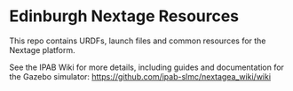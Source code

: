 # Edinburgh Nextage Resources

This repo contains URDFs, launch files and common resources for the Nextage platform. 

See the IPAB Wiki for more details, including guides and documentation for the Gazebo simulator: https://github.com/ipab-slmc/nextagea_wiki/wiki
